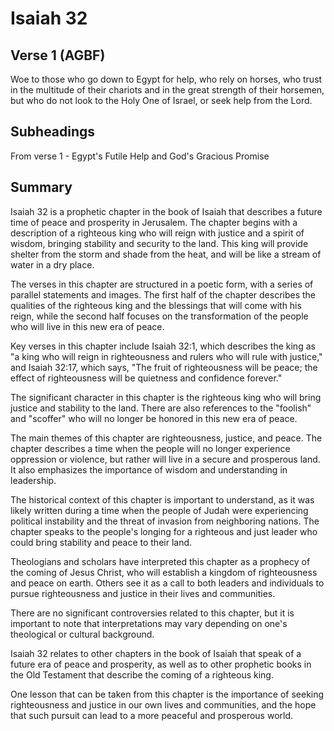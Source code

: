 # Isaiah 32

## Verse 1 (AGBF)

Woe to those who go down to Egypt for help, who rely on horses, who trust in the multitude of their chariots and in the great strength of their horsemen, but who do not look to the Holy One of Israel, or seek help from the Lord.

## Subheadings

From verse 1 - Egypt's Futile Help and God's Gracious Promise

## Summary

Isaiah 32 is a prophetic chapter in the book of Isaiah that describes a future time of peace and prosperity in Jerusalem. The chapter begins with a description of a righteous king who will reign with justice and a spirit of wisdom, bringing stability and security to the land. This king will provide shelter from the storm and shade from the heat, and will be like a stream of water in a dry place.

The verses in this chapter are structured in a poetic form, with a series of parallel statements and images. The first half of the chapter describes the qualities of the righteous king and the blessings that will come with his reign, while the second half focuses on the transformation of the people who will live in this new era of peace.

Key verses in this chapter include Isaiah 32:1, which describes the king as "a king who will reign in righteousness and rulers who will rule with justice," and Isaiah 32:17, which says, "The fruit of righteousness will be peace; the effect of righteousness will be quietness and confidence forever."

The significant character in this chapter is the righteous king who will bring justice and stability to the land. There are also references to the "foolish" and "scoffer" who will no longer be honored in this new era of peace.

The main themes of this chapter are righteousness, justice, and peace. The chapter describes a time when the people will no longer experience oppression or violence, but rather will live in a secure and prosperous land. It also emphasizes the importance of wisdom and understanding in leadership.

The historical context of this chapter is important to understand, as it was likely written during a time when the people of Judah were experiencing political instability and the threat of invasion from neighboring nations. The chapter speaks to the people's longing for a righteous and just leader who could bring stability and peace to their land.

Theologians and scholars have interpreted this chapter as a prophecy of the coming of Jesus Christ, who will establish a kingdom of righteousness and peace on earth. Others see it as a call to both leaders and individuals to pursue righteousness and justice in their lives and communities.

There are no significant controversies related to this chapter, but it is important to note that interpretations may vary depending on one's theological or cultural background.

Isaiah 32 relates to other chapters in the book of Isaiah that speak of a future era of peace and prosperity, as well as to other prophetic books in the Old Testament that describe the coming of a righteous king.

One lesson that can be taken from this chapter is the importance of seeking righteousness and justice in our own lives and communities, and the hope that such pursuit can lead to a more peaceful and prosperous world.